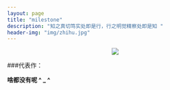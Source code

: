 ```yaml
---
layout: page
title: "milestone"
description: "知之真切笃实处即是行，行之明觉精察处即是知 "
header-img: "img/zhihu.jpg"
---
```



<center>
    <p><img src="http://o9m8cmsd5.bkt.clouddn.com/agoodstu-s.jpg" align="center"></p>
</center>


###代表作：


**啥都没有呢 ^ _  ^**





